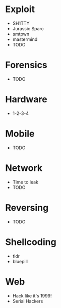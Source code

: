 # Exploit

* SH1TTY
* Jurassic Sparc
* smtpwn
* mastermind
* TODO

# Forensics

* TODO

# Hardware

* 1-2-3-4

# Mobile

* TODO

# Network

* Time to leak
* TODO

# Reversing

* TODO

# Shellcoding

* tldr
* bluepill

# Web

* Hack like it's 1999!
* Serial Hackers
